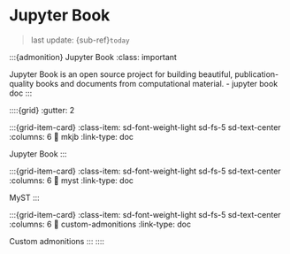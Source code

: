 # Jupyter Book
> last update: {sub-ref}`today`
<div style="width: 790px;"></div>


:::{admonition} Jupyter Book
:class: important

Jupyter Book is an open source project for building beautiful, publication-quality books and documents from computational material. - jupyter book doc
:::


::::{grid}
:gutter: 2

:::{grid-item-card}
:class-item: sd-font-weight-light sd-fs-5 sd-text-center
:columns: 6
:link: mkjb
:link-type: doc

Jupyter Book
:::

:::{grid-item-card}
:class-item: sd-font-weight-light sd-fs-5 sd-text-center
:columns: 6
:link: myst
:link-type: doc

MyST
:::

:::{grid-item-card}
:class-item: sd-font-weight-light sd-fs-5 sd-text-center
:columns: 6
:link: custom-admonitions
:link-type: doc

Custom admonitions
:::
::::